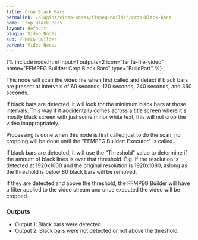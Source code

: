 ```yaml
---
title: Crop Black Bars
permalink: /plugins/video-nodes/ffmpeg-builder/crop-black-bars
name: Crop Black Bars
layout: default
plugin: Video Nodes
sub: FFMPEG Builder
parent: Video Nodes
---
```


{% include node.html input=1 outputs=2 icon="far fa-file-video" name="FFMPEG Builder: Crop Black Bars" type="BuildPart" %}

This node will scan the video file when first called and detect if black bars are present at intervals of 60 seconds, 120 seconds, 240 seconds, and 360  seconds.

If black bars are detected, it will look for the minimum black bars at those intervals.   This way if it accidentally comes across a title screen where it's mostly black screen with just some minor white text, this will not crop the video inappropriately.

Processing is done when this node is first called just to do the scan, no cropping will be done until the "FFMPEG Builder: Executor" is called.

If black bars are detected, it will use the "Threshold" value to determine if the amount of black lines is over that threshold.  E.g. if the resolution is detected at 1920x1000 and the original resolution is 1920x1080, aslong as the threshold is below 80 black bars will be removed.

If they are detected and above the threshold, the FFMPEG Builder will have a filter applied to the video stream and once executed the video will be cropped.

### Outputs
* Output 1: Black bars were detected
* Output 2: Black bars were not detected or not above the threshold.